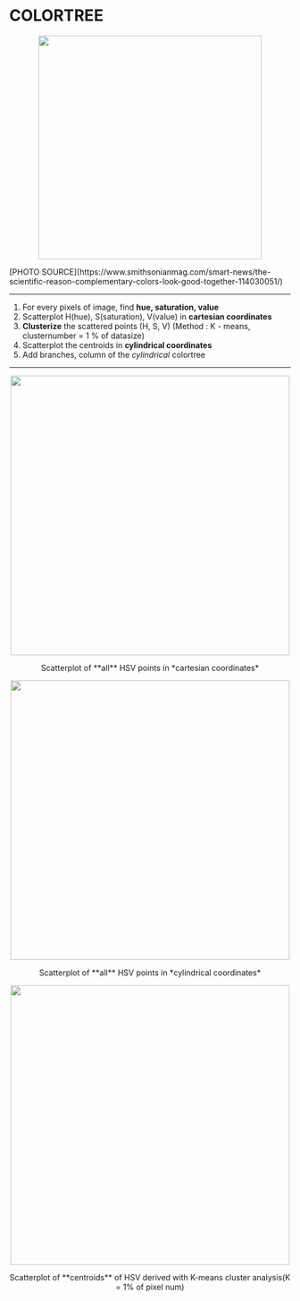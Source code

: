
# COLORTREE

<p align="center">
  <img src="https://github.com/suhyuuk/COLORTREE/blob/main/opposite.jpg"  img width="400px"/>
<p/>
[PHOTO SOURCE](https://www.smithsonianmag.com/smart-news/the-scientific-reason-complementary-colors-look-good-together-114030051/)



***
1. For every pixels of image, find **hue, saturation, value**
2. Scatterplot H(hue), S(saturation), V(value) in **cartesian coordinates**
3. **Clusterize** the scattered points (H, S, V) (Method : K - means, clusternumber = 1 % of datasize)
4. Scatterplot the centroids in **cylindrical coordinates**
5. Add branches, column of the *cylindrical* colortree

***

<p align="center">
  <img src="https://github.com/suhyuuk/COLORTREE/blob/main/cartesian_opposite.png"  img width="500px"/>
<p/>

<center> Scatterplot of **all** HSV points in *cartesian coordinates* </center>



<p align="center">
  <img src="https://github.com/suhyuuk/COLORTREE/blob/main/cylindrical_opposite.png"  img width="500px"/>
<p/>

<center> Scatterplot of **all** HSV points in *cylindrical coordinates* </center>



<p align="center">
  <img src="https://github.com/suhyuuk/COLORTREE/blob/main/cylindrical_opposite_1per_centroids.png"  img width="500px"/>
<p/>

<center> Scatterplot of **centroids** of HSV derived with K-means cluster analysis(K = 1% of pixel num) </center>
